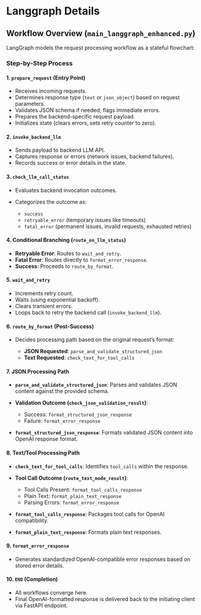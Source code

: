# Langgraph Details
## Workflow Overview (`main_langgraph_enhanced.py`)

LangGraph models the request processing workflow as a stateful flowchart:

### Step-by-Step Process

#### 1. `prepare_request` (Entry Point)

* Receives incoming requests.
* Determines response type (`text` or `json_object`) based on request parameters.
* Validates JSON schema if needed; flags immediate errors.
* Prepares the backend-specific request payload.
* Initializes state (clears errors, sets retry counter to zero).

#### 2. `invoke_backend_llm`

* Sends payload to backend LLM API.
* Captures response or errors (network issues, backend failures).
* Records success or error details in the state.

#### 3. `check_llm_call_status`

* Evaluates backend invocation outcomes.
* Categorizes the outcome as:

  * `success`
  * `retryable_error` (temporary issues like timeouts)
  * `fatal_error` (permanent issues, invalid requests, exhausted retries)

#### 4. Conditional Branching (`route_on_llm_status`)

* **Retryable Error**: Routes to `wait_and_retry`.
* **Fatal Error**: Routes directly to `format_error_response`.
* **Success**: Proceeds to `route_by_format`.

#### 5. `wait_and_retry`

* Increments retry count.
* Waits (using exponential backoff).
* Clears transient errors.
* Loops back to retry the backend call (`invoke_backend_llm`).

#### 6. `route_by_format` (Post-Success)

* Decides processing path based on the original request’s format:

  * **JSON Requested**: `parse_and_validate_structured_json`
  * **Text Requested**: `check_text_for_tool_calls`

#### 7. JSON Processing Path

* **`parse_and_validate_structured_json`**: Parses and validates JSON content against the provided schema.
* **Validation Outcome (`check_json_validation_result`)**:

  * Success: `format_structured_json_response`
  * Failure: `format_error_response`
* **`format_structured_json_response`**: Formats validated JSON content into OpenAI response format.

#### 8. Text/Tool Processing Path

* **`check_text_for_tool_calls`**: Identifies `tool_calls` within the response.
* **Tool Call Outcome (`route_text_mode_result`)**:

  * Tool Calls Present: `format_tool_calls_response`
  * Plain Text: `format_plain_text_response`
  * Parsing Errors: `format_error_response`
* **`format_tool_calls_response`**: Packages tool calls for OpenAI compatibility.
* **`format_plain_text_response`**: Formats plain text responses.

#### 9. `format_error_response`

* Generates standardized OpenAI-compatible error responses based on stored error details.

#### 10. `END` (Completion)

* All workflows converge here.
* Final OpenAI-formatted response is delivered back to the initiating client via FastAPI endpoint.
